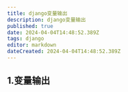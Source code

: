 ```yaml
---
title: django变量输出
description: django变量输出
published: true
date: 2024-04-04T14:48:52.389Z
tags: django
editor: markdown
dateCreated: 2024-04-04T14:48:52.389Z
---
```


## 1.变量输出




